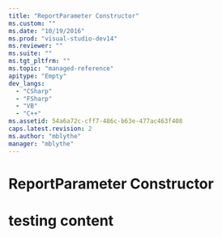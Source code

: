```yaml
---
title: "ReportParameter Constructor"
ms.custom: ""
ms.date: "10/19/2016"
ms.prod: "visual-studio-dev14"
ms.reviewer: ""
ms.suite: ""
ms.tgt_pltfrm: ""
ms.topic: "managed-reference"
apitype: "Empty"
dev_langs: 
  - "CSharp"
  - "FSharp"
  - "VB"
  - "C++"
ms.assetid: 54a6a72c-cff7-486c-b63e-477ac463f408
caps.latest.revision: 2
ms.author: "mblythe"
manager: "mblythe"
---
```

# ReportParameter Constructor
# testing content